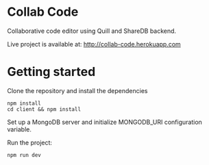 # Collab Code
Collaborative code editor using Quill and ShareDB backend.

Live project is available at: http://collab-code.herokuapp.com

# Getting started
Clone the repository and install the dependencies
```
npm install
cd client && npm install
```
Set up a MongoDB server and initialize MONGODB_URI configuration variable.

Run the project:
```
npm run dev
```
